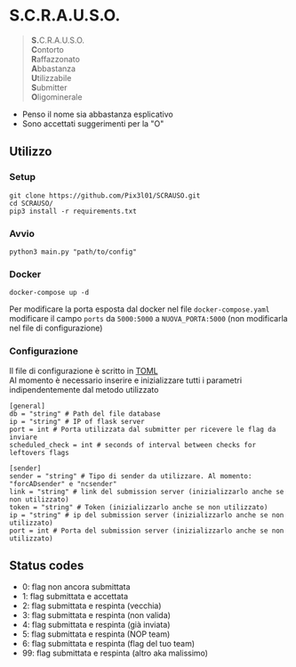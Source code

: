 # S.C.R.A.U.S.O.

><strong>S.</strong>C.R.A.U.S.O.<br>
**C**ontorto  
**R**affazzonato  
**A**bbastanza  
**U**tilizzabile  
**S**ubmitter  
**O**ligominerale  

- Penso il nome sia abbastanza esplicativo
- Sono accettati suggerimenti per la "O"

## Utilizzo

### Setup
```
git clone https://github.com/Pix3l01/SCRAUSO.git
cd SCRAUSO/
pip3 install -r requirements.txt
```

### Avvio
```
python3 main.py "path/to/config"
```

### Docker
```
docker-compose up -d
```
Per modificare la porta esposta dal docker nel file ```docker-compose.yaml``` 
modificare il campo ```ports``` da ```5000:5000``` a ```NUOVA_PORTA:5000``` 
(non modificarla nel file di configurazione)

### Configurazione
Il file di configurazione è scritto in [TOML](https://toml.io/) <br>
Al momento è necessario inserire e inizializzare tutti i parametri indipendentemente dal metodo utilizzato
```
[general]
db = "string" # Path del file database
ip = "string" # IP of flask server
port = int # Porta utilizzata dal submitter per ricevere le flag da inviare
scheduled_check = int # seconds of interval between checks for leftovers flags

[sender]
sender = "string" # Tipo di sender da utilizzare. Al momento: "forcADsender" e "ncsender"
link = "string" # link del submission server (inizializzarlo anche se non utilizzato)
token = "string" # Token (inizializzarlo anche se non utilizzato)
ip = "string" # ip del submission server (inizializzarlo anche se non utilizzato)
port = int # Porta del submission server (inizializzarlo anche se non utilizzato)
```

## Status codes
- 0: flag non ancora submittata
- 1: flag submittata e accettata
- 2: flag submittata e respinta (vecchia)
- 3: flag submittata e respinta (non valida)
- 4: flag submittata e respinta (già inviata)
- 5: flag submittata e respinta (NOP team)
- 6: flag submittata e respinta (flag del tuo team)
- 99: flag submittata e respinta (altro aka malissimo) 
